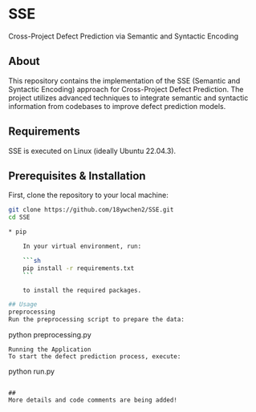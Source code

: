 # SSE

Cross-Project Defect Prediction via Semantic and Syntactic Encoding

## About

This repository contains the implementation of the SSE (Semantic and Syntactic Encoding) approach for Cross-Project Defect Prediction. The project utilizes advanced techniques to integrate semantic and syntactic information from codebases to improve defect prediction models.

## Requirements

SSE is executed on Linux (ideally Ubuntu 22.04.3).

## Prerequisites & Installation

First, clone the repository to your local machine:

```bash
git clone https://github.com/18ywchen2/SSE.git
cd SSE

* pip

    In your virtual environment, run:

    ```sh
    pip install -r requirements.txt
    ```

    to install the required packages.

## Usage
preprocessing
Run the preprocessing script to prepare the data:
```
python preprocessing.py
```
Running the Application
To start the defect prediction process, execute:
```
python run.py
```

## 
More details and code comments are being added!
